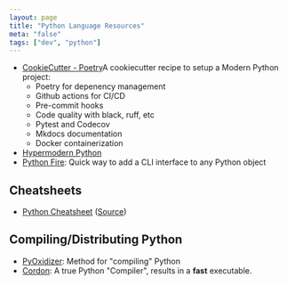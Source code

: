 ```yaml
---
layout: page
title: "Python Language Resources"
meta: "false"
tags: ["dev", "python"]
---
```


- [CookieCutter - Poetry](https://github.com/fpgmaas/cookiecutter-poetry)A cookiecutter recipe to setup a Modern Python project: 
    - Poetry for depenency management
    - Github actions for CI/CD
    - Pre-commit hooks
    - Code quality with black, ruff, etc
    - Pytest and Codecov
    - Mkdocs documentation
    - Docker containerization
- [Hypermodern Python](https://cjolowicz.github.io/posts/hypermodern-python-01-setup/)
- [Python Fire](https://github.com/google/python-fire): Quick way to add a CLI interface to any Python object

## Cheatsheets

- [Python Cheatsheet](https://www.pythoncheatsheet.org) ([Source](https://github.com/wilfredinni/python-cheatsheet))

## Compiling/Distributing Python

- [PyOxidizer](https://github.com/indygreg/PyOxidizer): Method for "compiling" Python
- [Cordon](https://github.com/exaloop/codon): A true Python "Compiler", results in a **fast** executable. 